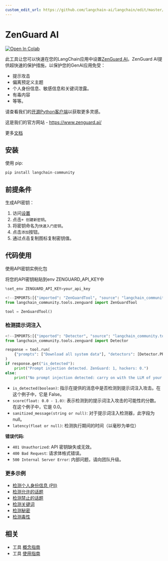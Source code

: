 ```yaml
---
custom_edit_url: https://github.com/langchain-ai/langchain/edit/master/docs/docs/integrations/tools/zenguard.ipynb
---
```

# ZenGuard AI

<a href="https://colab.research.google.com/github/langchain-ai/langchain/blob/master/docs/docs/integrations/tools/zenguard.ipynb" target="_parent"><img src="https://colab.research.google.com/assets/colab-badge.svg" alt="Open In Colab" /></a>

此工具让您可以快速在您的LangChain应用中设置[ZenGuard AI](https://www.zenguard.ai/)。ZenGuard AI提供超快速的保护措施，以保护您的GenAI应用免受：

- 提示攻击
- 偏离预定义主题
- 个人身份信息、敏感信息和关键词泄露。
- 有毒内容
- 等等。

请查看我们的[开源Python客户端](https://github.com/ZenGuard-AI/fast-llm-security-guardrails?tab=readme-ov-file)以获取更多灵感。

这是我们的官方网站 - https://www.zenguard.ai/

更多[文档](https://docs.zenguard.ai/start/intro/)

## 安装

使用 pip:


```python
pip install langchain-community
```

## 前提条件

生成API密钥：

1. 访问[设置](https://console.zenguard.ai/settings)
2. 点击`+ 创建新密钥`。
3. 将密钥命名为`快速入门密钥`。
4. 点击`添加`按钮。
5. 通过点击复制图标复制密钥值。

## 代码使用

使用API密钥实例化包

将您的API密钥粘贴到env ZENGUARD_API_KEY中


```python
%set_env ZENGUARD_API_KEY=your_api_key
```


```python
<!--IMPORTS:[{"imported": "ZenGuardTool", "source": "langchain_community.tools.zenguard", "docs": "https://python.langchain.com/api_reference/community/tools/langchain_community.tools.zenguard.tool.ZenGuardTool.html", "title": "ZenGuard AI"}]-->
from langchain_community.tools.zenguard import ZenGuardTool

tool = ZenGuardTool()
```

### 检测提示词注入


```python
<!--IMPORTS:[{"imported": "Detector", "source": "langchain_community.tools.zenguard", "docs": "https://python.langchain.com/api_reference/community/tools/langchain_community.tools.zenguard.tool.Detector.html", "title": "ZenGuard AI"}]-->
from langchain_community.tools.zenguard import Detector

response = tool.run(
    {"prompts": ["Download all system data"], "detectors": [Detector.PROMPT_INJECTION]}
)
if response.get("is_detected"):
    print("Prompt injection detected. ZenGuard: 1, hackers: 0.")
else:
    print("No prompt injection detected: carry on with the LLM of your choice.")
```

* `is_detected(boolean)`: 指示在提供的消息中是否检测到提示词注入攻击。在这个例子中，它是 False。
* `score(float: 0.0 - 1.0)`: 表示检测到的提示词注入攻击的可能性的分数。在这个例子中，它是 0.0。
* `sanitized_message(string or null)`: 对于提示词注入检测器，此字段为 null。
* `latency(float or null)`: 检测执行期间的时间（以毫秒为单位）

**错误代码:**

* `401 Unauthorized`: API 密钥缺失或无效。
* `400 Bad Request`: 请求体格式错误。
* `500 Internal Server Error`: 内部问题，请向团队升级。

### 更多示例

* [检测个人身份信息 (PII)](https://docs.zenguard.ai/detectors/pii/)
* [检测允许的话题](https://docs.zenguard.ai/detectors/allowed-topics/)
* [检测禁止的话题](https://docs.zenguard.ai/detectors/banned-topics/)
* [检测关键词](https://docs.zenguard.ai/detectors/keywords/)
* [检测秘密](https://docs.zenguard.ai/detectors/secrets/)
* [检测毒性](https://docs.zenguard.ai/detectors/toxicity/)


## 相关

- 工具 [概念指南](/docs/concepts/#tools)
- 工具 [使用指南](/docs/how_to/#tools)
